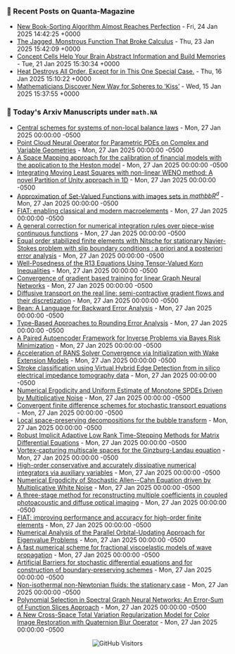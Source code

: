 ### 📝 Recent Posts on Quanta-Magazine
<!-- quanta starts -->
* <a href="https://www.quantamagazine.org/new-book-sorting-algorithm-almost-reaches-perfection-20250124/">New Book-Sorting Algorithm Almost Reaches Perfection</a> - Fri, 24 Jan 2025 14:42:25 +0000
* <a href="https://www.quantamagazine.org/the-jagged-monstrous-function-that-broke-calculus-20250123/">The Jagged, Monstrous Function That Broke Calculus</a> - Thu, 23 Jan 2025 15:42:09 +0000
* <a href="https://www.quantamagazine.org/concept-cells-help-your-brain-abstract-information-and-build-memories-20250121/">Concept Cells Help Your Brain Abstract Information and Build Memories</a> - Tue, 21 Jan 2025 15:30:34 +0000
* <a href="https://www.quantamagazine.org/heat-destroys-all-order-except-for-in-this-one-special-case-20250116/">Heat Destroys All Order. Except for in This One Special Case.</a> - Thu, 16 Jan 2025 15:10:22 +0000
* <a href="https://www.quantamagazine.org/mathematicians-discover-new-way-for-spheres-to-kiss-20250115/">Mathematicians Discover New Way for Spheres to ‘Kiss’</a> - Wed, 15 Jan 2025 15:37:55 +0000
<!-- quanta ends -->


### 📝 Today's Arxiv Manuscripts under ``math.NA``
<!-- arxiv-math-na starts -->
* <a href="https://arxiv.org/abs/2501.14425">Central schemes for systems of non-local balance laws</a> - Mon, 27 Jan 2025 00:00:00 -0500
* <a href="https://arxiv.org/abs/2501.14475">Point Cloud Neural Operator for Parametric PDEs on Complex and Variable Geometries</a> - Mon, 27 Jan 2025 00:00:00 -0500
* <a href="https://arxiv.org/abs/2501.14521">A Space Mapping approach for the calibration of financial models with the application to the Heston model</a> - Mon, 27 Jan 2025 00:00:00 -0500
* <a href="https://arxiv.org/abs/2501.14536">Integrating Moving Least Squares with non-linear WENO method: A novel Partition of Unity approach in 1D</a> - Mon, 27 Jan 2025 00:00:00 -0500
* <a href="https://arxiv.org/abs/2501.14591">Approximation of Set-Valued Functions with images sets in $mathbb{R}^d$</a> - Mon, 27 Jan 2025 00:00:00 -0500
* <a href="https://arxiv.org/abs/2501.14599">FIAT: enabling classical and modern macroelements</a> - Mon, 27 Jan 2025 00:00:00 -0500
* <a href="https://arxiv.org/abs/2501.14608">A general correction for numerical integration rules over piece-wise continuous functions</a> - Mon, 27 Jan 2025 00:00:00 -0500
* <a href="https://arxiv.org/abs/2501.14715">Equal order stabilized finite elements with Nitsche for stationary Navier-Stokes problem with slip boundary conditions : a priori and a posteriori error analysis</a> - Mon, 27 Jan 2025 00:00:00 -0500
* <a href="https://arxiv.org/abs/2501.14108">Well-Posedness of the R13 Equations Using Tensor-Valued Korn Inequalities</a> - Mon, 27 Jan 2025 00:00:00 -0500
* <a href="https://arxiv.org/abs/2501.14440">Convergence of gradient based training for linear Graph Neural Networks</a> - Mon, 27 Jan 2025 00:00:00 -0500
* <a href="https://arxiv.org/abs/2501.14527">Diffusive transport on the real line: semi-contractive gradient flows and their discretization</a> - Mon, 27 Jan 2025 00:00:00 -0500
* <a href="https://arxiv.org/abs/2501.14550">Bean: A Language for Backward Error Analysis</a> - Mon, 27 Jan 2025 00:00:00 -0500
* <a href="https://arxiv.org/abs/2501.14598">Type-Based Approaches to Rounding Error Analysis</a> - Mon, 27 Jan 2025 00:00:00 -0500
* <a href="https://arxiv.org/abs/2501.14636">A Paired Autoencoder Framework for Inverse Problems via Bayes Risk Minimization</a> - Mon, 27 Jan 2025 00:00:00 -0500
* <a href="https://arxiv.org/abs/2501.14699">Acceleration of RANS Solver Convergence via Initialization with Wake Extension Models</a> - Mon, 27 Jan 2025 00:00:00 -0500
* <a href="https://arxiv.org/abs/2501.14704">Stroke classification using Virtual Hybrid Edge Detection from in silico electrical impedance tomography data</a> - Mon, 27 Jan 2025 00:00:00 -0500
* <a href="https://arxiv.org/abs/2305.06070">Numerical Ergodicity and Uniform Estimate of Monotone SPDEs Driven by Multiplicative Noise</a> - Mon, 27 Jan 2025 00:00:00 -0500
* <a href="https://arxiv.org/abs/2309.02208">Convergent finite difference schemes for stochastic transport equations</a> - Mon, 27 Jan 2025 00:00:00 -0500
* <a href="https://arxiv.org/abs/2312.13161">Local space-preserving decompositions for the bubble transform</a> - Mon, 27 Jan 2025 00:00:00 -0500
* <a href="https://arxiv.org/abs/2402.05347">Robust Implicit Adaptive Low Rank Time-Stepping Methods for Matrix Differential Equations</a> - Mon, 27 Jan 2025 00:00:00 -0500
* <a href="https://arxiv.org/abs/2405.14772">Vortex-capturing multiscale spaces for the Ginzburg-Landau equation</a> - Mon, 27 Jan 2025 00:00:00 -0500
* <a href="https://arxiv.org/abs/2407.11904">High-order conservative and accurately dissipative numerical integrators via auxiliary variables</a> - Mon, 27 Jan 2025 00:00:00 -0500
* <a href="https://arxiv.org/abs/2408.02935">Numerical Ergodicity of Stochastic Allen--Cahn Equation driven by Multiplicative White Noise</a> - Mon, 27 Jan 2025 00:00:00 -0500
* <a href="https://arxiv.org/abs/2408.03496">A three-stage method for reconstructing multiple coefficients in coupled photoacoustic and diffuse optical imaging</a> - Mon, 27 Jan 2025 00:00:00 -0500
* <a href="https://arxiv.org/abs/2408.03565">FIAT: improving performance and accuracy for high-order finite elements</a> - Mon, 27 Jan 2025 00:00:00 -0500
* <a href="https://arxiv.org/abs/2409.00767">Numerical Analysis of the Parallel Orbital-Updating Approach for Eigenvalue Problems</a> - Mon, 27 Jan 2025 00:00:00 -0500
* <a href="https://arxiv.org/abs/2410.01467">A fast numerical scheme for fractional viscoelastic models of wave propagation</a> - Mon, 27 Jan 2025 00:00:00 -0500
* <a href="https://arxiv.org/abs/2410.04850">Artificial Barriers for stochastic differential equations and for construction of boundary-preserving schemes</a> - Mon, 27 Jan 2025 00:00:00 -0500
* <a href="https://arxiv.org/abs/2202.13075">Non-isothermal non-Newtonian fluids: the stationary case</a> - Mon, 27 Jan 2025 00:00:00 -0500
* <a href="https://arxiv.org/abs/2404.15354">Polynomial Selection in Spectral Graph Neural Networks: An Error-Sum of Function Slices Approach</a> - Mon, 27 Jan 2025 00:00:00 -0500
* <a href="https://arxiv.org/abs/2405.12114">A New Cross-Space Total Variation Regularization Model for Color Image Restoration with Quaternion Blur Operator</a> - Mon, 27 Jan 2025 00:00:00 -0500
<!-- arxiv-math-na ends -->

<div align="center">
  
![GitHub Visitors](https://api.visitorbadge.io/api/visitors?path=https%3A%2F%2Fgithub.com%2Flowrank&label=profile%20views&labelColor=%231e1e2e&countColor=%23cba6f7)



</div>
